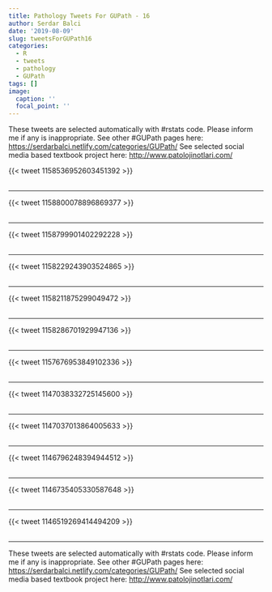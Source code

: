 ```yaml
---
title: Pathology Tweets For GUPath - 16
author: Serdar Balci
date: '2019-08-09'
slug: tweetsForGUPath16
categories:
  - R
  - tweets
  - pathology
  - GUPath
tags: []
image:
  caption: ''
  focal_point: ''
---
```



These tweets are selected automatically with #rstats code. Please inform me if any is inappropriate.
See other #GUPath pages here: https://serdarbalci.netlify.com/categories/GUPath/ 
See selected social media based textbook project here: http://www.patolojinotlari.com/

{{< tweet 1158536952603451392 >}}
<br>
<br>
<hr>
{{< tweet 1158800078896869377 >}}
<br>
<br>
<hr>
{{< tweet 1158799901402292228 >}}
<br>
<br>
<hr>
{{< tweet 1158229243903524865 >}}
<br>
<br>
<hr>
{{< tweet 1158211875299049472 >}}
<br>
<br>
<hr>
{{< tweet 1158286701929947136 >}}
<br>
<br>
<hr>
{{< tweet 1157676953849102336 >}}
<br>
<br>
<hr>
{{< tweet 1147038332725145600 >}}
<br>
<br>
<hr>
{{< tweet 1147037013864005633 >}}
<br>
<br>
<hr>
{{< tweet 1146796248394944512 >}}
<br>
<br>
<hr>
{{< tweet 1146735405330587648 >}}
<br>
<br>
<hr>
{{< tweet 1146519269414494209 >}}
<br>
<br>
<hr>


These tweets are selected automatically with #rstats code. Please inform me if any is inappropriate.
See other #GUPath pages here: https://serdarbalci.netlify.com/categories/GUPath/ 
See selected social media based textbook project here: http://www.patolojinotlari.com/
